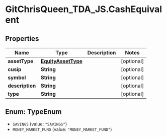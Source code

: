 # GitChrisQueen_TDA_JS.CashEquivalent

## Properties
Name | Type | Description | Notes
------------ | ------------- | ------------- | -------------
**assetType** | [**EquityAssetType**](EquityAssetType.md) |  | [optional] 
**cusip** | **String** |  | [optional] 
**symbol** | **String** |  | [optional] 
**description** | **String** |  | [optional] 
**type** | **String** |  | [optional] 

<a name="TypeEnum"></a>
## Enum: TypeEnum

* `SAVINGS` (value: `"SAVINGS"`)
* `MONEY_MARKET_FUND` (value: `"MONEY_MARKET_FUND"`)

